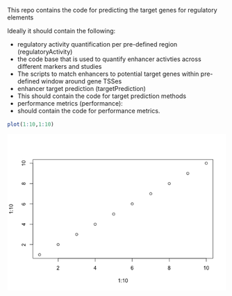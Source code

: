 This repo contains the code for predicting the target genes for regulatory elements

Ideally it should contain the following:

-   regulatory activity quantification per pre-defined region (regulatoryActivity)
-   the code base that is used to quantify enhancer activties across different markers and studies
-   The scripts to match enhancers to potential target genes within pre-defined window around gene TSSes
-   enhancer target prediction (targetPrediction)
-   This should contain the code for target prediction methods
-   performance metrics (performance):
-   should contain the code for performance metrics.

``` r
plot(1:10,1:10)
```

![](README_files/figure-markdown_github/unnamed-chunk-1-1.png)

